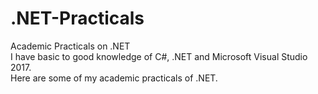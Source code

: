 # .NET-Practicals
Academic Practicals on .NET <br>
I have basic to good knowledge of C#, .NET and Microsoft Visual Studio 2017. <br>
Here are some of my academic practicals of .NET.
